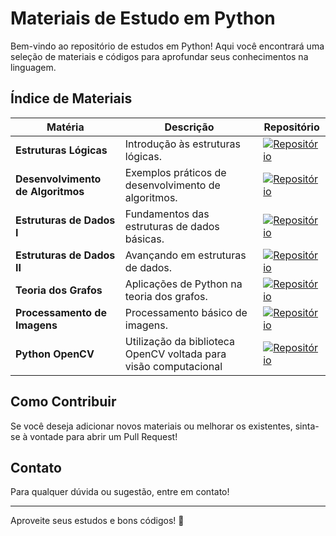 # Materiais de Estudo em Python

Bem-vindo ao repositório de estudos em Python! Aqui você encontrará uma seleção de materiais e códigos para aprofundar seus conhecimentos na linguagem.

## Índice de Materiais

| **Matéria**                      | **Descrição**                                 | **Repositório**                                      |
|----------------------------------|-----------------------------------------------|-----------------------------------------------|
| **Estruturas Lógicas**           | Introdução às estruturas lógicas.   | [![Repositório](https://img.shields.io/badge/Ver%20Material-29577E?style=for-the-badge)](notebooks/EstruturasLogicas.ipynb)        |
| **Desenvolvimento de Algoritmos**| Exemplos práticos de desenvolvimento de algoritmos. | [![Repositório](https://img.shields.io/badge/Ver%20Material-29577E?style=for-the-badge)](notebooks/DesenvolvimentoDeAlgoritmos.ipynb) |
| **Estruturas de Dados I**        | Fundamentos das estruturas de dados básicas. | [![Repositório](https://img.shields.io/badge/Ver%20Material-29577E?style=for-the-badge)](notebooks/EstruturaDeDadosI.ipynb)       |
| **Estruturas de Dados II**       | Avançando em estruturas de dados.    | [![Repositório](https://img.shields.io/badge/Ver%20Material-29577E?style=for-the-badge)](notebooks/EstruturaDeDadosII.ipynb)      |
| **Teoria dos Grafos**            | Aplicações de Python na teoria dos grafos.     | [![Repositório](https://img.shields.io/badge/Ver%20Material-29577E?style=for-the-badge)](notebooks/TeoriaDosGrafos.ipynb)          |
| **Processamento de Imagens**     | Processamento básico de imagens. | [![Repositório](https://img.shields.io/badge/Ver%20Material-29577E?style=for-the-badge)](notebooks/ProcessamentoImagens.ipynb)     |
| **Python OpenCV** | Utilização da biblioteca OpenCV voltada para visão computacional | [![Repositório](https://img.shields.io/badge/Ver%20Material-29577E?style=for-the-badge)](python-opencv)     |


## Como Contribuir

Se você deseja adicionar novos materiais ou melhorar os existentes, sinta-se à vontade para abrir um Pull Request!

## Contato

Para qualquer dúvida ou sugestão, entre em contato!

---

Aproveite seus estudos e bons códigos! 🚀
